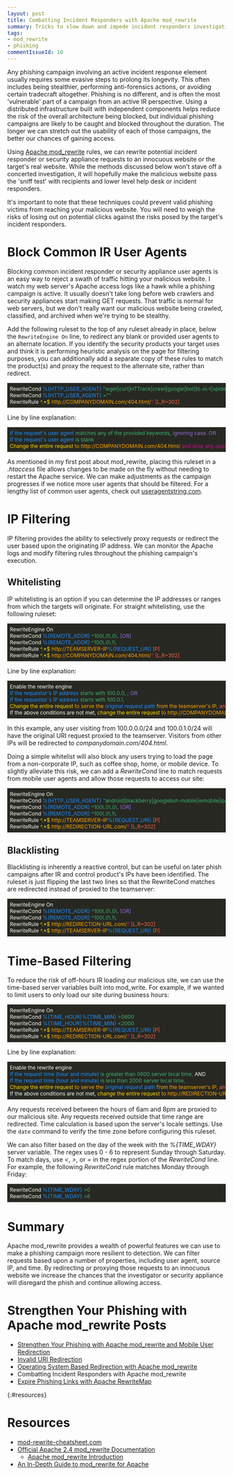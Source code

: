 ```yaml
---
layout: post
title: Combatting Incident Responders with Apache mod_rewrite
summary: Tricks to slow down and impede incident responders investigating your phishing sites.
tags: 
- mod_rewrite
- phishing
commentIssueId: 10
---
```


Any phishing campaign involving an active incident response element usually requires some evasive steps to prolong its longevity. This often includes being stealthier, performing anti-forensics actions, or avoiding certain tradecraft altogether. Phishing is no different, and is often the most 'vulnerable' part of a campaign from an active IR perspective. Using a distributed infrastructure built with independent components helps reduce the risk of the overall architecture being blocked, but individual phishing campaigns are likely to be caught and blocked throughout the duration. The longer we can stretch out the usability of each of those campaigns, the better our chances of gaining access.

Using [Apache mod_rewrite]({{site.baseurl}}/2016-03-22-strengthen-your-phishing-with-apache-mod_rewrite-and-mobile-user-redirection/) rules, we can rewrite potential incident responder or security appliance requests to an innocuous website or the target's real website. While the methods discussed below won't stave off a concerted investigation, it will hopefully make the malicious website pass the 'sniff test' with recipients and lower level help desk or incident responders. 

It's important to note that these techniques could prevent valid phishing victims from reaching your malicious website. You will need to weigh the risks of losing out on potential clicks against the risks posed by the target's incident responders.

# Block Common IR User Agents

Blocking common incident responder or security appliance user agents is an easy way to reject a swath of traffic hitting your malicious website. I watch my web server's Apache access logs like a hawk while a phishing campaign is active. It usually doesn't take long before web crawlers and security appliances start making GET requests. That traffic is normal for web servers, but we don't really want our malicious website being crawled, classified, and archived when we're trying to be stealthy. 

Add the following ruleset to the top of any ruleset already in place, below the `RewriteEngine On` line, to redirect any blank or provided user agents to an alternate location. If you identify the security products your target uses and think it is performing heuristic analysis on the page for filtering purposes, you can additionally add a separate copy of these rules to match the product(s) and proxy the request to the alternate site, rather than redirect. 

<div style="background-color:rgb(39,40,34);color:rgb(248,248,242);font-size:.85em;overflow-x:scroll;white-space: nowrap;padding:6px;">
RewriteCond <span style="color: dodgerblue">%{HTTP_USER_AGENT}</span> <span style="color: mediumseagreen">"wget|curl|HTTrack|crawl|google|bot|b\-o\-t|spider|baidu"</span> <span style="color: mediumpurple">[NC,OR]</span><br>
RewriteCond <span style="color: dodgerblue">%{HTTP_USER_AGENT}</span> <span style="color: mediumseagreen">=""</span><br>
RewriteRule <span style="color: gold">^.*$</span> <span style="color: orange">http://COMPANYDOMAIN.com/404.html/</span><span style="color: mediumvioletred">?</span> <span style="color: tomato">[L,R=302]</span>
</div>

Line by line explanation:

<div style="background-color:rgb(39,40,34);color:rgb(248,248,242);font-size:.85em;overflow-x:scroll;white-space: nowrap;padding:6px;">
<span style="color: dodgerblue">If the request's user agent</span> <span style="color: mediumseagreen">matches any of the provided keywords, </span> <span style="color: mediumpurple">ignoring case. OR</span><br>
<span style="color: dodgerblue">If the request's user agent</span> <span style="color: mediumseagreen">is blank</span><br>
<span style="color: gold">Change the entire request </span> <span style="color: orange">to http://COMPANYDOMAIN.com/404.html/ </span><span style="color: mediumvioletred">and drop any query_strings from original request. </span><span style="color: tomato">Do not evaluate further rules and redirect the user, changing their address bar.</span><br>
</div>

As mentioned in my first post about mod_rewrite, placing this ruleset in a *.htaccess* file allows changes to be made on the fly without needing to restart the Apache service. We can make adjustments as the campaign progresses if we notice more user agents that should be filtered. For a lengthy list of common user agents, check out [useragentstring.com](http://www.useragentstring.com/pages/useragentstring.php).


# IP Filtering

IP filtering provides the ability to selectively proxy requests or redirect the user based upon the originating IP address. We can monitor the Apache logs and modify filtering rules throughout the phishing campaign's execution.

## Whitelisting
IP whitelisting is an option if you can determine the IP addresses or ranges from which the targets will originate. For straight whitelisting, use the following ruleset:

<div style="background-color:rgb(39,40,34);color:rgb(248,248,242);font-size:.85em;overflow-x:scroll;white-space: nowrap;padding:6px;">
RewriteEngine On<br>
RewriteCond <span style="color: dodgerblue">%{REMOTE_ADDR}</span> <span style="color: mediumseagreen">^100\.0\.0\.</span> <span style="color: mediumpurple">[OR]</span><br>
RewriteCond <span style="color: dodgerblue">%{REMOTE_ADDR}</span> <span style="color: mediumseagreen">^100\.0\.1\.</span><br>
RewriteRule <span style="color: gold">^.*$</span> <span style="color: orange">http://TEAMSERVER-IP<span style="color: dodgerblue">%{REQUEST_URI}</span></span> <span style="color: tomato">[P]</span><br>
RewriteRule <span style="color: gold">^.*$</span> <span style="color: orange">http://COMPANYDOMAIN.com/404.html/</span><span style="color: mediumvioletred">?</span> <span style="color: tomato">[L,R=302]</span>
</div>

Line by line explanation:

<div style="background-color:rgb(39,40,34);color:rgb(248,248,242);font-size:.85em;overflow-x:scroll;white-space: nowrap;padding:6px;">
Enable the rewrite engine<br>
<span style="color: dodgerblue">If the requestor's IP address </span> <span style="color: mediumseagreen">starts with 100.0.0, </span> <span style="color: mediumpurple"> ; OR </span><br>
<span style="color: dodgerblue">If the requestor's IP address </span> <span style="color: mediumseagreen">starts with 100.0.1, </span><br>
<span style="color: gold">Change the entire request </span> <span style="color: orange">to serve the </span><span style="color: dodgerblue">original request path </span><span style="color: orange">from the teamserver's IP, </span> <span style="color: tomato">and keep the user's address bar the same (obscure the teamserver's IP).</span><br>
If the above conditions are not met, <span style="color: gold">change the entire request</span> <span style="color: orange"> to http://COMPANYDOMAIN.com/404.html </span><span style="color: mediumvioletred">and drop any query strings from the original request. </span> <span style="color: tomato">Do not evaluate further rules and redirect the user, changing their address bar.</span>
</div>

In this example, any user visiting from 100.0.0.0/24 and 100.0.1.0/24 will have the original URI request proxied to the teamserver. Visitors from other IPs will be redirected to *companydomain.com/404.html*. 

Doing a simple whitelist will also block any users trying to load the page from a non-corporate IP, such as coffee shop, home, or mobile device. To slightly alleviate this risk, we can add a *RewriteCond* line to match requests from mobile user agents and allow those requests to access our site:

<div style="background-color:rgb(39,40,34);color:rgb(248,248,242);font-size:.85em;overflow-x:scroll;white-space: nowrap;padding:6px;">
RewriteEngine On<br>
RewriteCond <span style="color: dodgerblue">%{HTTP_USER_AGENT}</span> <span style="color: mediumseagreen">"android|blackberry|googlebot-mobile|iemobile|ipad|iphone|ipod|opera mobile|palmos|webos"</span> <span style="color: mediumpurple">[NC,OR]</span><br>
RewriteCond <span style="color: dodgerblue">%{REMOTE_ADDR}</span> <span style="color: mediumseagreen">^100\.0\.0\.</span> <span style="color: mediumpurple">[OR]</span><br>
RewriteCond <span style="color: dodgerblue">%{REMOTE_ADDR}</span> <span style="color: mediumseagreen">^100\.0\.1\.</span><br>
RewriteRule <span style="color: gold">^.*$</span> <span style="color: orange">http://TEAMSERVER-IP<span style="color: dodgerblue">%{REQUEST_URI}</span></span> <span style="color: tomato">[P]</span><br>
RewriteRule <span style="color: gold">^.*$</span> <span style="color: orange">http://REDIRECTION-URL.com/</span><span style="color: mediumvioletred">?</span> <span style="color: tomato">[L,R=302]</span>
</div>

## Blacklisting

Blacklisting is inherently a reactive control, but can be useful on later phish campaigns after IR and control product's IPs have been identified. The ruleset is just flipping the last two lines so that the RewriteCond matches are redirected instead of proxied to the teamserver:

<div style="background-color:rgb(39,40,34);color:rgb(248,248,242);font-size:.85em;overflow-x:scroll;white-space: nowrap;padding:6px;">
RewriteEngine On<br>
RewriteCond <span style="color: dodgerblue">%{REMOTE_ADDR}</span> <span style="color: mediumseagreen">^100\.0\.0\.</span> <span style="color: mediumpurple">[OR]</span><br>
RewriteCond <span style="color: dodgerblue">%{REMOTE_ADDR}</span> <span style="color: mediumseagreen">^100\.0\.1\.</span><br>
RewriteRule <span style="color: gold">^.*$</span> <span style="color: orange">http://REDIRECTION-URL.com/</span><span style="color: mediumvioletred">?</span> <span style="color: tomato">[L,R=302]</span><br>
RewriteRule <span style="color: gold">^.*$</span> <span style="color: orange">http://TEAMSERVER-IP<span style="color: dodgerblue">%{REQUEST_URI}</span></span> <span style="color: tomato">[P]</span>
</div>

# Time-Based Filtering

To reduce the risk of off-hours IR loading our malicious site, we can use the time-based server variables built into mod_write. For example, if we wanted to limit users to only load our site during business hours:

<div style="background-color:rgb(39,40,34);color:rgb(248,248,242);font-size:.85em;overflow-x:scroll;white-space: nowrap;padding:6px;">
RewriteEngine On<br>
RewriteCond <span style="color: dodgerblue">%{TIME_HOUR}%{TIME_MIN}</span> <span style="color: mediumseagreen">>0600</span> <span style="color: mediumpurple"></span><br>
RewriteCond <span style="color: dodgerblue">%{TIME_HOUR}%{TIME_MIN}</span> <span style="color: mediumseagreen"><2000</span><br>
RewriteRule <span style="color: gold">^.*$</span> <span style="color: orange">http://TEAMSERVER-IP<span style="color: dodgerblue">%{REQUEST_URI}</span></span> <span style="color: tomato">[P]</span><br>
RewriteRule <span style="color: gold">^.*$</span> <span style="color: orange">http://REDIRECTION-URL.com/</span><span style="color: mediumvioletred">?</span> <span style="color: tomato">[L,R=302]</span>
</div>

Line by line explanation:

<div style="background-color:rgb(39,40,34);color:rgb(248,248,242);font-size:.85em;overflow-x:scroll;white-space: nowrap;padding:6px;">
Enable the rewrite engine<br>
<span style="color: dodgerblue">If the request time (hour and minute) </span> <span style="color: mediumseagreen">is greater than 0600 server local time, </span>AND<br>
<span style="color: dodgerblue">If the request time (hour and minute) </span> <span style="color: mediumseagreen">is less than 2000 server local time, </span><br>
<span style="color: gold">Change the entire request </span> <span style="color: orange">to serve the </span><span style="color: dodgerblue">original request path </span><span style="color: orange">from the teamserver's IP, </span> <span style="color: tomato">and keep the user's address bar the same (obscure the teamserver's IP).</span><br>
If the above conditions are not met, <span style="color: gold">change the entire request</span> <span style="color: orange"> to http://REDIRECTION-URL.com/ </span><span style="color: mediumvioletred">and drop any query strings from the original request. </span> <span style="color: tomato">Do not evaluate further rules and redirect the user, changing their address bar.</span>
</div>

Any requests received between the hours of 6am and 8pm are proxied to our malicious site. Any requests received outside that time range are redirected. Time calculation is based upon the server's locale settings. Use the `date` command to verify the time zone before configuring this ruleset.

We can also filter based on the day of the week with the *%{TIME_WDAY}* server variable. The regex uses 0 - 6 to represent Sunday through Saturday. To match days, use *<*, *>*, or *=* in the regex portion of the *RewriteCond* line. For example, the following *RewriteCond* rule matches Monday through Friday:

<div style="background-color:rgb(39,40,34);color:rgb(248,248,242);font-size:.85em;overflow-x:scroll;white-space: nowrap;padding:6px;">
RewriteCond <span style="color: dodgerblue">%{TIME_WDAY}</span> <span style="color: mediumseagreen">>0</span> <span style="color: mediumpurple"></span><br>
RewriteCond <span style="color: dodgerblue">%{TIME_WDAY}</span> <span style="color: mediumseagreen"><6</span> <span style="color: mediumpurple"></span><br>
</div>

# Summary

Apache mod_rewrite provides a wealth of powerful features we can use to make a phishing campaign more resilient to detection. We can filter requests based upon a number of properties, including user agent, source IP, and time. By redirecting or proxying those requests to an innocuous website we increase the chances that the investigator or security appliance will disregard the phish and continue allowing access. 

# Strengthen Your Phishing with Apache mod_rewrite Posts

* [Strengthen Your Phishing with Apache mod_rewrite and Mobile User Redirection]({{site.baseurl}}/2016-03-22-strengthen-your-phishing-with-apache-mod_rewrite-and-mobile-user-redirection/)
* [Invalid URI Redirection]({{site.baseurl}}/2016-03-29-invalid-uri-redirection-with-apache-mod_rewrite/)
* [Operating System Based Redirection with Apache mod_rewrite]({{site.baseurl}}/2016-04-05-operating-system-based-redirection-with-apache-mod_rewrite/)
* Combatting Incident Responders with Apache mod_rewrite
* [Expire Phishing Links with Apache RewriteMap]({{site.baseurl}}/2016-04-19-expire-phishing-links-with-apache-rewritemap/)


{:#resources}

# Resources

* [mod-rewrite-cheatsheet.com](http://mod-rewrite-cheatsheet.com)
* [Official Apache 2.4 mod_rewrite Documentation](http://httpd.apache.org/docs/current/rewrite/)
	* [Apache mod_rewrite Introduction](https://httpd.apache.org/docs/2.4/en/rewrite/intro.html)
* [An In-Depth Guide to mod_rewrite for Apache](http://code.tutsplus.com/tutorials/an-in-depth-guide-to-mod_rewrite-for-apache--net-6708)
